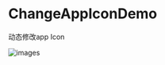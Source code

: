 # ChangeAppIconDemo
动态修改app Icon

![images](https://github.com/huangjian0414/ChangeAppIconDemo/blob/master/Gif/%E4%BF%AE%E6%94%B9icon.gif)

